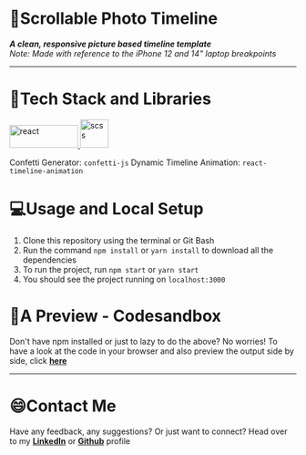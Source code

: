 # 💫Scrollable Photo Timeline

**_A clean, responsive picture based timeline template_**
<br />
_Note: Made with reference to the iPhone 12 and 14" laptop breakpoints_

<hr />

# 📱Tech Stack and Libraries

<p  align="left"> <a  href="https://www.w3schools.com/REACT/react_intro.asp"  target="_blank"> <img  src="https://logos-download.com/wp-content/uploads/2016/09/React_logo_wordmark.png"  alt="react"  width="120"  height="40"/> </a> <a  href="https://www.w3schools.com/REACT/react_intro.asp"  target="_blank"> <img  src="https://i.postimg.cc/wMVTqcmX/css.png"  alt="scss" width="50px"/> </a> </p>

Confetti Generator: `confetti-js`
Dynamic Timeline Animation: `react-timeline-animation`

# 💻Usage and Local Setup

1. Clone this repository using the terminal or Git Bash
2. Run the command `npm install` or `yarn install` to download all the dependencies
3. To run the project, run `npm start` or `yarn start`
4. You should see the project running on `localhost:3000`

# 👀A Preview - Codesandbox

Don't have npm installed or just to lazy to do the above? No worries!
To have a look at the code in your browser and also preview the output side by side, click **[here](https://jm8n5.csb.app/)**

<hr />

# 😄Contact Me

Have any feedback, any suggestions? Or just want to connect?
Head over to my **[LinkedIn](https://www.linkedin.com/in/prabhav-pandey/)** or **[Github](https://github.com/PrabhavPandey)** profile
